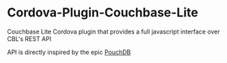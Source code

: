 # Cordova-Plugin-Couchbase-Lite
Couchbase Lite Cordova plugin that provides a full javascript interface over CBL's REST API

API is directly inspired by the epic [PouchDB](http://pouchdb.com)
